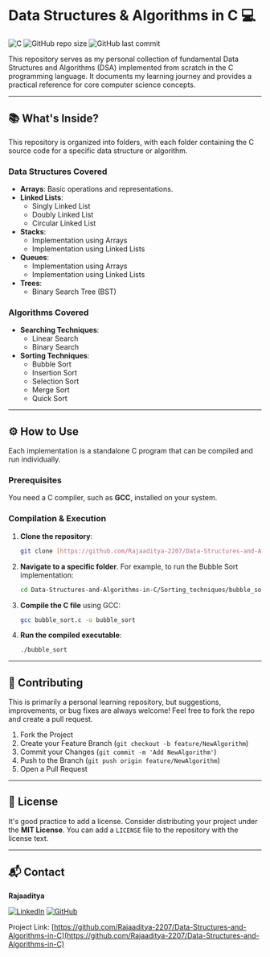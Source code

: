 # Data Structures & Algorithms in C 💻

![C](https://img.shields.io/badge/C-00599C?style=for-the-badge&logo=c&logoColor=white)
![GitHub repo size](https://img.shields.io/github/repo-size/Rajaaditya-2207/Data-Structures-and-Algorithms-in-C?style=for-the-badge)
![GitHub last commit](https://img.shields.io/github/last-commit/Rajaaditya-2207/Data-Structures-and-Algorithms-in-C?style=for-the-badge&color=blue)

This repository serves as my personal collection of fundamental Data Structures and Algorithms (DSA) implemented from scratch in the C programming language. It documents my learning journey and provides a practical reference for core computer science concepts.

***

## 📚 What's Inside?

This repository is organized into folders, with each folder containing the C source code for a specific data structure or algorithm.

### Data Structures Covered

* **Arrays**: Basic operations and representations.
* **Linked Lists**:
    * Singly Linked List
    * Doubly Linked List
    * Circular Linked List
* **Stacks**:
    * Implementation using Arrays
    * Implementation using Linked Lists
* **Queues**:
    * Implementation using Arrays
    * Implementation using Linked Lists
* **Trees**:
    * Binary Search Tree (BST)

### Algorithms Covered

* **Searching Techniques**:
    * Linear Search
    * Binary Search
* **Sorting Techniques**:
    * Bubble Sort
    * Insertion Sort
    * Selection Sort
    * Merge Sort
    * Quick Sort

***

## ⚙️ How to Use

Each implementation is a standalone C program that can be compiled and run individually.

### Prerequisites

You need a C compiler, such as **GCC**, installed on your system.

### Compilation & Execution

1.  **Clone the repository**:
    ```sh
    git clone [https://github.com/Rajaaditya-2207/Data-Structures-and-Algorithms-in-C.git](https://github.com/Rajaaditya-2207/Data-Structures-and-Algorithms-in-C.git)
    ```
2.  **Navigate to a specific folder**. For example, to run the Bubble Sort implementation:
    ```sh
    cd Data-Structures-and-Algorithms-in-C/Sorting_techniques/bubble_sort/
    ```
3.  **Compile the C file** using GCC:
    ```sh
    gcc bubble_sort.c -o bubble_sort
    ```
4.  **Run the compiled executable**:
    ```sh
    ./bubble_sort
    ```

***

## 🤝 Contributing

This is primarily a personal learning repository, but suggestions, improvements, or bug fixes are always welcome! Feel free to fork the repo and create a pull request.

1.  Fork the Project
2.  Create your Feature Branch (`git checkout -b feature/NewAlgorithm`)
3.  Commit your Changes (`git commit -m 'Add NewAlgorithm'`)
4.  Push to the Branch (`git push origin feature/NewAlgorithm`)
5.  Open a Pull Request

***

## 📄 License

It's good practice to add a license. Consider distributing your project under the **MIT License**. You can add a `LICENSE` file to the repository with the license text.

***

## 📬 Contact

**Rajaaditya**

[![LinkedIn](https://img.shields.io/badge/LinkedIn-0A66C2?style=for-the-badge&logo=linkedin&logoColor=white)](https://www.linkedin.com/in/rajaaditya-r-696285330)
[![GitHub](https://img.shields.io/badge/GitHub-181717?style=for-the-badge&logo=github&logoColor=white)](https://github.com/Rajaaditya-2207)

Project Link: [https://github.com/Rajaaditya-2207/Data-Structures-and-Algorithms-in-C](https://github.com/Rajaaditya-2207/Data-Structures-and-Algorithms-in-C)
